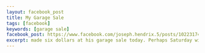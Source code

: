 ```yaml
---
layout: facebook_post
title: My Garage Sale
tags: [facebook]
keywords: [garage sale]
facebook_post: https://www.facebook.com/joseph.hendrix.5/posts/102231749283
excerpt: made six dollars at his garage sale today. Perhaps Saturday will be more profitable?
---
```

